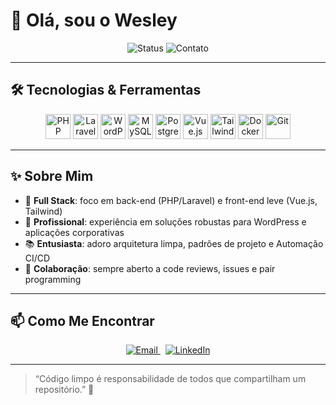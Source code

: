 # 👋 Olá, sou o Wesley

<div align="center">
  <img src="https://img.shields.io/badge/Status-Ativo-green.svg?style=for-the-badge" alt="Status"/>
  <img src="https://img.shields.io/badge/Contato-mail%40exemplo.com-blue.svg?style=for-the-badge" alt="Contato"/>
</div>

---

## 🛠 Tecnologias & Ferramentas

<p align="center">
  <img src="https://img.shields.io/badge/Language-PHP-blue?style=for-the-badge&logo=php" alt="PHP" height="40"/>
  <img src="https://img.shields.io/badge/Framework-Laravel-red?style=for-the-badge&logo=laravel" alt="Laravel" height="40"/>
  <img src="https://img.shields.io/badge/CMS-WordPress-blue?style=for-the-badge&logo=wordpress" alt="WordPress" height="40"/>
  <img src="https://img.shields.io/badge/DB-MySQL-orange?style=for-the-badge&logo=mysql" alt="MySQL" height="40"/>
  <img src="https://img.shields.io/badge/DB-PostgreSQL-blue?style=for-the-badge&logo=postgresql" alt="PostgreSQL" height="40"/>
  <img src="https://img.shields.io/badge/Frontend-Vue.js-green?style=for-the-badge&logo=vue.js" alt="Vue.js" height="40"/>
  <img src="https://img.shields.io/badge/CSS-Tailwind%20CSS-indigo?style=for-the-badge&logo=tailwind-css" alt="Tailwind" height="40"/>
  <img src="https://img.shields.io/badge/Docker-blue?style=for-the-badge&logo=docker" alt="Docker" height="40"/>
  <img src="https://img.shields.io/badge/VCS-Git-black?style=for-the-badge&logo=git" alt="Git" height="40"/>
</p>

---

## ✨ Sobre Mim

- 🎯 **Full Stack**: foco em back-end (PHP/Laravel) e front-end leve (Vue.js, Tailwind)  
- 💼 **Profissional**: experiência em soluções robustas para WordPress e aplicações corporativas  
- 📚 **Entusiasta**: adoro arquitetura limpa, padrões de projeto e Automação CI/CD  
- 🤝 **Colaboração**: sempre aberto a code reviews, issues e pair programming

---

## 📫 Como Me Encontrar

<p align="center">
  <a href="mailto:cardoso.tads@gmail.com">
    <img src="https://img.shields.io/badge/Email-cardoso.tads@gmail.com-red?style=for-the-badge&logo=gmail" alt="Email"/>
  </a>
  &nbsp;
  <a href="https://linkedin.com/in/wesleyacardoso">
    <img src="https://img.shields.io/badge/LinkedIn-wesleyacardoso-blue?style=for-the-badge&logo=linkedin" alt="LinkedIn"/>
  </a>
</p>

---

> “Código limpo é responsabilidade de todos que compartilham um repositório.” 🚀  
